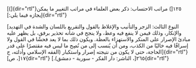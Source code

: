 [(]{dir="rtl"}١٢٥[) مراتب الاحتساب: ذكر بعض العلماء في مراتب التغيير ما
يمكن إيجازه فيما يلي:]{dir="rtl"}

[النوع الثالث: الزجر والتأنيب والإغلاظ بالقول والتقريع باللسان والشدة في
التهديد والإنكار، وذلك فيمن لا ينفع فيه وعظ، ولا ينجح في شأنه تحذير
برفق، بل يظهر عليه مبادئ الإصرار على المنكر والاستهزاء بالعظة. ويكون ذلك
بما لا يعد فحشًا في القول ولا إسرافًا فيه خاليًا من الكذب، ومن أن يُنسب إلى
من نُصِح ما ليس فيه مقتصرًا على قدر الحاجة، حتى لا يكون من نتيجته إصرار
واستكبار (الفقه الإسلامي وأدلته، ج]{dir="rtl"} ١٧[، ص]{dir="rtl"} ٢٦٥[،
الناشر: دار الفكر - سورية - دمشق).]{dir="rtl"}

